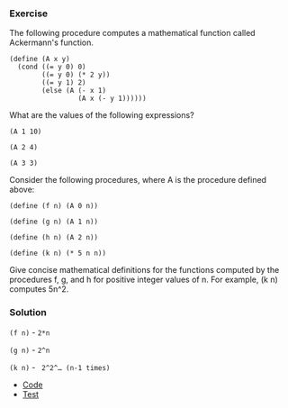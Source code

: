 ### Exercise
The following procedure computes a mathematical function called Ackermann's function.

```
(define (A x y)
  (cond ((= y 0) 0)
        ((= y 0) (* 2 y))
        ((= y 1) 2)
        (else (A (- x 1)
                 (A x (- y 1))))))
```
What are the values of the following expressions?
```
(A 1 10)

(A 2 4)

(A 3 3)
```
Consider the following procedures, where A is the procedure defined above:
```
(define (f n) (A 0 n))

(define (g n) (A 1 n))

(define (h n) (A 2 n))

(define (k n) (* 5 n n))
```
Give concise mathematical definitions for the functions computed by the procedures f, g, and h for positive integer values of n. For example, (k n) computes 5n^2.

### Solution

`(f n)` -  `2*n`

`(g n)` - `2^n`

`(k n)` - ` 2^2^… (n-1 times)`

* [Code](../../src/chapter1/1.10/solution.rkt)
* [Test](../../src/chapter1/1.10/test.rkt)
